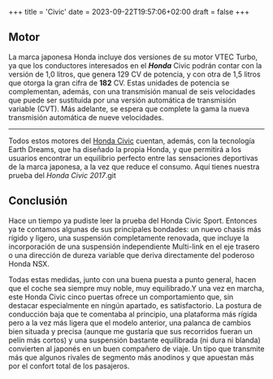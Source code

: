 +++
title = 'Civic'
date = 2023-09-22T19:57:06+02:00
draft = false
+++

## Motor

La marca japonesa Honda incluye dos versiones de su motor VTEC Turbo, ya que los conductores interesados en el ***Honda*** Civic podrán contar con la versión de 1,0 litros, que genera 129 CV de potencia, y con otra de 1,5 litros que otorga la gran cifra de **182** CV. Estas unidades de potencia se complementan, además, con una transmisión manual de seis velocidades que puede ser sustituida por una versión automática de transmisión variable (CVT). Más adelante, se espera que complete la gama la nueva transmisión automática de nueve velocidades.

***

Todos estos motores del [Honda Civic][civic] cuentan, además, con la tecnología Earth Dreams, que ha diseñado la propia Honda, y que permitirá a los usuarios encontrar un equilibrio perfecto entre las sensaciones deportivas de la marca japonesa, a la vez que reduce el consumo. Aquí tienes nuestra prueba del _Honda Civic 2017_.git

## Conclusión

Hace un tiempo ya pudiste leer la prueba del Honda Civic Sport. Entonces ya te contamos algunas de sus principales bondades: un nuevo chasis más rígido y ligero, una suspensión completamente renovada, que incluye la incorporación de una suspensión independiente Multi-link en el eje trasero o una dirección de dureza variable que deriva directamente del poderoso Honda NSX.

Todas estas medidas, junto con una buena puesta a punto general, hacen que el coche sea siempre muy noble, muy equilibrado.Y una vez en marcha, este Honda Civic cinco puertas ofrece un comportamiento que, sin destacar especialmente en ningún apartado, es satisfactorio. La postura de conducción baja que te comentaba al principio, una plataforma más rígida pero a la vez más ligera que el modelo anterior, una palanca de cambios bien situada y precisa (aunque me gustaría que sus recorridos fueran un pelín más cortos) y una suspensión bastante equilibrada (ni dura ni blanda) convierten al japonés en un buen compañero de viaje. Un tipo que transmite más que algunos rivales de segmento más anodinos y que apuestan más por el confort total de los pasajeros.

[civic]: https://www.youtube.com/watch?v=eGlavTe-iPU
